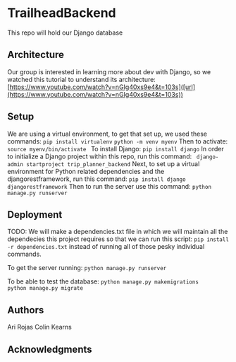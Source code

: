 # TrailheadBackend

This repo will hold our Django database

## Architecture

Our group is interested in learning more about dev with Django, so we watched this tutorial to understand its architecture: [https://www.youtube.com/watch?v=nGIg40xs9e4&t=103s]([url](https://www.youtube.com/watch?v=nGIg40xs9e4&t=103s))

## Setup

We are using a virtual environment, to get that set up, we used these commands: 
` pip install virtualenv `
`python -m venv myenv`
Then to activate: 
`source myenv/bin/activate `
To install Django: 
`pip install django`
In order to initialize a Django project within this repo, run this command: 
` django-admin startproject trip_planner_backend`
Next, to set up a virtual environment for Python related dependencies and the djangorestframework, run this command: 
`pip install django djangorestframework`
Then to run the server use this command: 
`python manage.py runserver`

## Deployment

TODO: We will make a dependencies.txt file in which we will maintain all the dependecies this project requires so that we can run this script: 
`pip install -r dependencies.txt` instead of running all of those pesky individual commands. 

To get the server running: `python manage.py runserver`

To be able to test the database: `python manage.py makemigrations                                            
python manage.py migrate`

## Authors

Ari Rojas
Colin Kearns

## Acknowledgments


